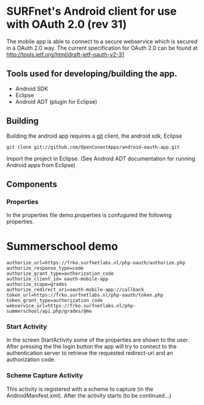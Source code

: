 # SURFnet's Android client for use with OAuth 2.0 (rev 31)

The mobile app is able to connect to a secure webservice which is secured in a OAuth 2.0 way. 
The current specification for OAuth 2.0 can be found at http://tools.ietf.org/html/draft-ietf-oauth-v2-31

## Tools used for developing/building the app.

* Android SDK
* Eclipse
* Android ADT (plugin for Eclipse)

## Building
Building the android app requires a [git](http://git-scm.com/) client, the android sdk, Eclipse

    git clone git://github.com/OpenConextApps/android-oauth-app.git

Import the project in Eclipse.
(See Android ADT documentation for running Android apps from Eclipse)

## Components

### Properties

In the properties file demo.properties is confugured the following properties.

# Summerschool demo
    authorize_url=https://frko.surfnetlabs.nl/php-oauth/authorize.php
    authorize_response_type=code
    authorize_grant_type=authorization_code
    authorize_client_id= oauth-mobile-app
    authorize_scope=grades
    authorize_redirect_uri=oauth-mobile-app://callback
    token_url=https://frko.surfnetlabs.nl/php-oauth/token.php
    token_grant_type=authorization_code
    webservice_url=https://frko.surfnetlabs.nl/php-summerschool/api.php/grades/@me

### Start Activity

In the screen StartActivity some of the properties are shown to the user.
After pressing the the login button the app will try to connect to the authentication server
to retrieve the requested redirect-uri and an authorization code.
 
### Scheme Capture Activity

This activity is registered with a scheme to capture (in the AndroidManifest.xml).
After the activity starts (to be continued...)
